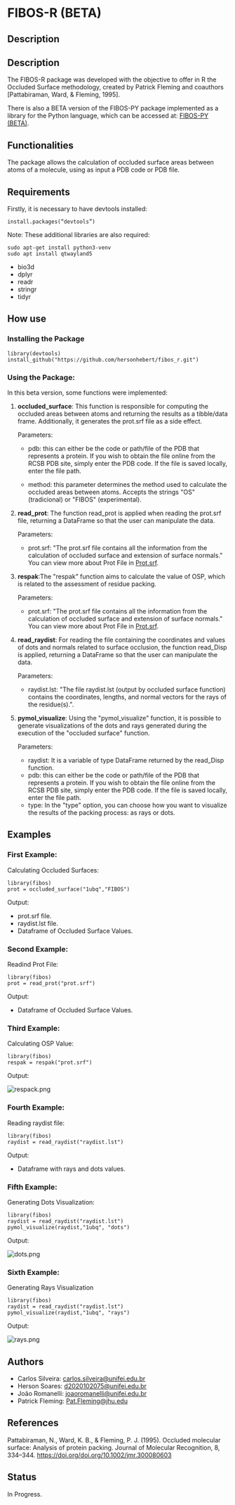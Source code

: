 # FIBOS-R (BETA)
## Description
## Description
The FIBOS-R package was developed with the objective to offer in R the Occluded Surface methodology, created by Patrick Fleming and coauthors [Pattabiraman, Ward, & Fleming, 1995].

There is also a BETA version of the FIBOS-PY package implemented as a library for the Python language, which can be accessed at: [FIBOS-PY (BETA)](https://github.com/hersonhebert/fibos_py.git).

## Functionalities
The package allows the calculation of occluded surface areas between atoms of a molecule, using as input a PDB code or PDB file. 
## Requirements
Firstly, it is necessary to have devtools installed:

    install.packages(“devtools”)

Note: These additional libraries are also required:

    sudo apt-get install python3-venv
    sudo apt install qtwayland5

  * bio3d
  * dplyr
  * readr
  * stringr
  * tidyr

## How use
### Installing the Package

    library(devtools)
    install_github("https://github.com/hersonhebert/fibos_r.git")  

### Using the Package:
In this beta version, some functions were implemented:


1. **occluded_surface**: This function is responsible for computing the occluded areas between atoms and returning the results as a tibble/data frame. Additionally, it generates the prot.srf file as a side effect.

   Parameters:

   - pdb: this can either be the code or path/file of the PDB that represents a protein. If you wish to obtain the file online from the RCSB PDB site, simply enter the PDB code. If the file is saved locally, enter the file path.

   - method: this parameter determines the method used to calculate the occluded areas between atoms. Accepts the strings "OS" (tradicional) or "FIBOS" (experimental).


2. **read_prot**: The function read_prot is applied when reading the prot.srf file, returning a DataFrame so that the user can manipulate the data.

   Parameters:
   
   - prot.srf: "The prot.srf file contains all the information from the calculation of occluded surface and extension of surface normals." You can view more about Prot File in [Prot.srf](https://pages.jh.edu/pfleming/sw/os/prot.srf.html).

3. **respak**:The "respak" function aims to calculate the value of OSP, which is related to the assessment of residue packing.

   Parameters:
   - prot.srf: "The prot.srf file contains all the information from the calculation of occluded surface and extension of surface normals." You can view more about Prot File in [Prot.srf](https://pages.jh.edu/pfleming/sw/os/prot.srf.html).

4. **read_raydist**: For reading the file containing the coordinates and values of dots and normals related to surface occlusion, the function read_Disp is applied, returning a DataFrame so that the user can manipulate the data.

   Parameters:
   
   - raydist.lst: "The file raydist.lst (output by occluded surface function) contains the coordinates, lengths, and normal vectors for the rays of the residue(s).".

5. **pymol_visualize**: Using the "pymol_visualize" function, it is possible to generate visualizations of the dots and rays generated during the execution of the "occluded surface" function.

   Parameters:
   
   - raydist: It is a variable of type DataFrame returned by the read_Disp function.
   - pdb: this can either be the code or path/file of the PDB that represents a protein. If you wish to obtain the file online from the RCSB PDB site, simply enter the PDB code. If the file is saved locally, enter the file path.
   - type: In the "type" option, you can choose how you want to visualize the results of the packing process: as rays  or dots.

## Examples
### First Example: 
Calculating Occluded Surfaces:
```
library(fibos)
prot = occluded_surface("1ubq","FIBOS")
```
Output: 
 - prot.srf file.
 - raydist.lst file.
 - Dataframe of Occluded Surface Values.

### Second Example: 
Readind Prot File:
```
library(fibos)
prot = read_prot("prot.srf")
```
Output:
   - Dataframe of Occluded Surface Values.

### Third Example: 
Calculating OSP Value:
```
library(fibos)
respak = respak("prot.srf")
```
Output:

![respack.png](respack.png)

### Fourth Example:
Reading raydist file:
```
library(fibos)
raydist = read_raydist("raydist.lst")
```
Output: 

   - Dataframe with rays and dots values.

### Fifth Example:
Generating Dots Visualization:
```
library(fibos)
raydist = read_raydist("raydist.lst")
pymol_visualize(raydist,"1ubq", "dots")
```
Output: 

![dots.png](dots.png)

### Sixth Example: 
Generating Rays Visualization
```
library(fibos)
raydist = read_raydist("raydist.lst")
pymol_visualize(raydist,"1ubq", "rays")
```

Output:

![rays.png](rays.png)

## Authors

- Carlos Silveira:  carlos.silveira@unifei.edu.br
- Herson Soares: d2020102075@unifei.edu.br
- João Romanelli: joaoromanelli@unifei.edu.br
- Patrick Fleming: Pat.Fleming@jhu.edu

## References

Pattabiraman, N., Ward, K. B., & Fleming, P. J. (1995). Occluded molecular surface: Analysis of protein packing. Journal of Molecular Recognition, 8, 334–344. https://doi.org/doi.org/10.1002/jmr.300080603

## Status
In Progress.
